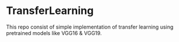 # TransferLearning

This repo consist of simple implementation of transfer learning using pretrained models like VGG16 & VGG19.
